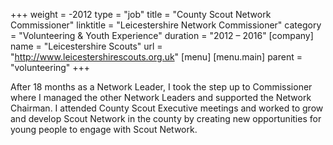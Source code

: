 +++
weight = -2012
type = "job"
title = "County Scout Network Commissioner"
linktitle = "Leicestershire Network Commissioner"
category = "Volunteering & Youth Experience"
duration = "2012 &ndash; 2016"
[company]
  name = "Leicestershire Scouts"
  url = "http://www.leicestershirescouts.org.uk"
[menu]
  [menu.main]
    parent = "volunteering"
+++

After 18 months as a Network Leader, I took the step up to Commissioner where I managed the other Network Leaders and supported the Network Chairman. I attended County Scout Executive meetings and worked to grow and develop Scout Network in the county by creating new opportunities for young people to engage with Scout Network.
